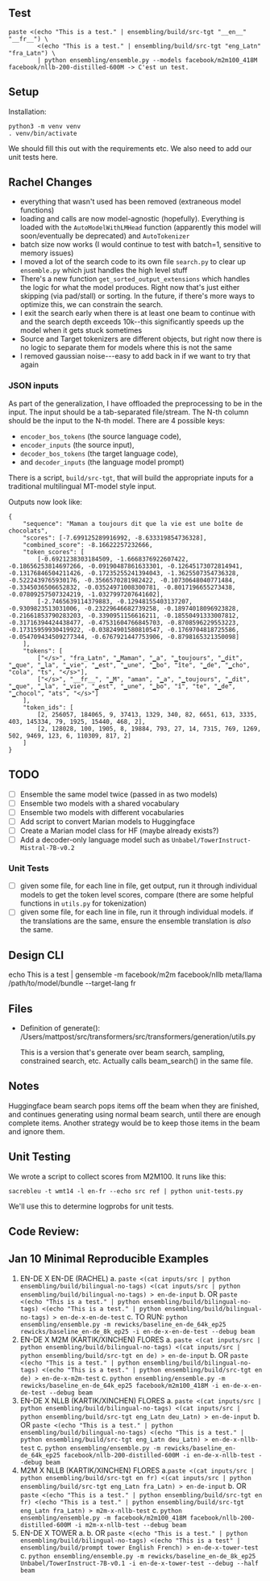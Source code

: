 

## Test

    paste <(echo "This is a test." | ensembling/build/src-tgt "__en__" "__fr__") \
            <(echo "This is a test." | ensembling/build/src-tgt "eng_Latn" "fra_Latn") \
            | python ensembling/ensemble.py --models facebook/m2m100_418M facebook/nllb-200-distilled-600M -> C'est un test.

## Setup

Installation:

    python3 -m venv venv
    . venv/bin/activate
    
We should fill this out with the requirements etc. We also need to add our unit tests here.

## Rachel Changes

- everything that wasn't used has been removed (extraneous model functions)
- loading and calls are now model-agnostic (hopefully). Everything is loaded with the `AutoModelWithLMHead` function (apparently this model will soon/eventually be deprecated) and `AutoTokenizer`
- batch size now works (I would continue to test with batch=1, sensitive to memory issues)
- I moved a lot of the search code to its own file `search.py` to clear up `ensemble.py` which just handles the high level stuff
- There's a new function `get_sorted_output_extensions` which handles the logic for what the model produces. Right now that's just either skipping (via pad/stall) or sorting. In the future, if there's more ways to optimize this, we can constrain the search.
- I exit the search early when there is at least one beam to continue with and the search depth exceeds 10k--this significantly speeds up the model when it gets stuck sometimes
- Source and Target tokenizers are different objects, but right now there is no logic to separate them for models where this is not the same
- I removed gaussian noise---easy to add back in if we want to try that again

### JSON inputs

As part of the generalization, I have offloaded the preprocessing to be in the input. The input should be a tab-separated file/stream. The N-th column should be the input to the N-th model. There are 4 possible keys: 

- `encoder_bos_tokens` (the source language code),
- `encoder_inputs` (the source input),
- `decoder_bos_tokens` (the target language code),
- and `decoder_inputs` (the language model prompt)

There is a script, `build/src-tgt`, that will build the appropriate inputs for a traditional multilingual MT-model style input. 

Outputs now look like:

```
{
    "sequence": "Maman a toujours dit que la vie est une boîte de chocolats", 
    "scores": [-7.699125289916992, -8.633319854736328], 
    "combined_score": -8.16622257232666, 
    "token_scores": [
        [-0.6921238303184509, -1.6668376922607422, -0.18656253814697266, -0.09190487861633301, -0.12645173072814941, -0.13176846504211426, -0.17235255241394043, -1.3625507354736328, -0.5222439765930176, -0.3566570281982422, -0.10730648040771484, -0.3345036506652832, -0.03524971008300781, -0.8017196655273438, -0.07809257507324219, -1.0327997207641602], 
        [-2.7465639114379883, -0.12948155403137207, -0.9309823513031006, -0.23229646682739258, -0.18974018096923828, -0.21661853790283203, -0.3390951156616211, -0.18550491333007812, -0.31716394424438477, -0.47531604766845703, -0.8708596229553223, -0.17315959930419922, -0.03824901580810547, -0.1769704818725586, -0.054709434509277344, -0.6767921447753906, -0.8798165321350098]
    ], 
    "tokens": [
        ["</s>", "fra_Latn", "▁Maman", "▁a", "▁toujours", "▁dit", "▁que", "▁la", "▁vie", "▁est", "▁une", "▁bo", "îte", "▁de", "▁cho", "cola", "ts", "</s>"],
        ["</s>", "__fr__", "▁M", "aman", "▁a", "▁toujours", "▁dit", "▁que", "▁la", "▁vie", "▁est", "▁une", "▁bo", "î", "te", "▁de", "▁chocol", "ats", "</s>"]
    ],
    "token_ids": [
        [2, 256057, 184065, 9, 37413, 1329, 340, 82, 6651, 613, 3335, 403, 145334, 79, 1925, 15440, 468, 2],
        [2, 128028, 100, 1905, 8, 19884, 793, 27, 14, 7315, 769, 1269, 502, 9469, 123, 6, 110309, 817, 2]
    ]
}

```

## TODO
- [ ] Ensemble the same model twice (passed in as two models)
- [ ] Ensemble two models with a shared vocabulary
- [ ] Ensemble two models with different vocabularies
- [ ] Add script to convert Marian models to Huggingface
- [ ] Create a Marian model class for HF (maybe already exists?)
- [ ] Add a decoder-only language model such as `Unbabel/TowerInstruct-Mistral-7B-v0.2`

### Unit Tests
- [ ] given some file, for each line in file, get output, run it through individual models to get the token level scores, compare (there are some helpful functions in `utils.py` for tokenization)
- [ ] given some file, for each line in file, run it through individual models. if the translations are the same, ensure the ensemble translation is *also* the same.

## Design CLI

echo This is a test | gensemble -m facebook/m2m facebook/nllb meta/llama /path/to/model/bundle --target-lang fr


## Files

- Definition of generate(): /Users/mattpost/src/transformers/src/transformers/generation/utils.py

  This is a version that's generate over beam search, sampling, constrained search, etc.
  Actually calls beam_search() in the same file.
        

## Notes

Huggingface beam search pops items off the beam when they are finished, and continues generating using normal beam search, until there are enough complete items. Another strategy would be to keep those items in the beam and ignore them.

## Unit Testing

We wrote a script to collect scores from M2M100. It runs like this:

```
sacrebleu -t wmt14 -l en-fr --echo src ref | python unit-tests.py
```

We'll use this to determine logprobs for unit tests.

## Code Review:


## Jan 10 Minimal Reproducible Examples

1. EN-DE X EN-DE (RACHEL)
    a. `paste <(cat inputs/src | python ensembling/build/bilingual-no-tags) <(cat inputs/src | python ensembling/build/bilingual-no-tags) > en-de-input`
    b. OR `paste <(echo "This is a test." | python ensembling/build/bilingual-no-tags) <(echo "This is a test." | python ensembling/build/bilingual-no-tags) > en-de-x-en-de-test`
    c. TO RUN: `python ensembling/ensemble.py -m rewicks/baseline_en-de_64k_ep25 rewicks/baseline_en-de_8k_ep25 -i en-de-x-en-de-test --debug beam`
2. EN-DE X M2M (KARTIK/XINCHEN) FLORES
    a. `paste <(cat inputs/src | python ensembling/build/bilingual-no-tags) <(cat inputs/src | python ensembling/build/src-tgt en de) > en-de-input`
    b. OR `paste <(echo "This is a test." | python ensembling/build/bilingual-no-tags) <(echo "This is a test." | python ensembling/build/src-tgt en de) > en-de-x-m2m-test`
    c. `python ensembling/ensemble.py -m rewicks/baseline_en-de_64k_ep25 facebook/m2m100_418M -i en-de-x-en-de-test --debug beam`
3. EN-DE X NLLB (KARTIK/XINCHEN) FLORES
    a. `paste <(cat inputs/src | python ensembling/build/bilingual-no-tags) <(cat inputs/src | python ensembling/build/src-tgt eng_Latn deu_Latn) > en-de-input`
    b. OR `paste <(echo "This is a test." | python ensembling/build/bilingual-no-tags) <(echo "This is a test." | python ensembling/build/src-tgt eng_Latn deu_Latn) > en-de-x-nllb-test`
    c. `python ensembling/ensemble.py -m rewicks/baseline_en-de_64k_ep25 facebook/nllb-200-distilled-600M -i en-de-x-nllb-test --debug beam`
4. M2M X NLLB (KARTIK/XINCHEN) FLORES
    a.`paste <(cat inputs/src | python ensembling/build/src-tgt en fr) <(cat inputs/src | python ensembling/build/src-tgt eng_Latn fra_Latn) > en-de-input`
    b. OR `paste <(echo "This is a test." | python ensembling/build/src-tgt en fr) <(echo "This is a test." | python ensembling/build/src-tgt eng_Latn fra_Latn) > m2m-x-nllb-test`
    c. `python ensembling/ensemble.py -m facebook/m2m100_418M facebook/nllb-200-distilled-600M -i m2m-x-nllb-test --debug beam`
5. EN-DE X TOWER
    a. 
    b. OR `paste <(echo "This is a test." | python ensembling/build/bilingual-no-tags) <(echo "This is a test" | ensembling/build/prompt tower English French) > en-de-x-tower-test`
    c. `python ensembling/ensemble.py -m rewicks/baseline_en-de_8k_ep25 Unbabel/TowerInstruct-7B-v0.1 -i en-de-x-tower-test --debug --half beam`


